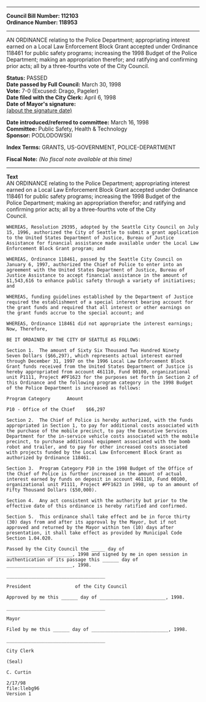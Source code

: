 * * * * *  
  
**Council Bill Number: [](#h0)[](#h2)112103**   
**Ordinance Number: 118953**  
  
* * * * *  
  
AN ORDINANCE relating to the Police Department; appropriating interest earned on a Local Law Enforcement Block Grant accepted under Ordinance 118461 for public safety programs; increasing the 1998 Budget of the Police Department; making an appropriation therefor; and ratifying and confirming prior acts; all by a three-fourths vote of the City Council.  
  
**Status:** PASSED   
**Date passed by Full Council:** March 30, 1998   
**Vote:** 7-0 (Excused: Drago, Pageler)   
**Date filed with the City Clerk:** April 6, 1998   
**Date of Mayor's signature:**   
[(about the signature date)](/~public/approvaldate.htm)   
  
  
**Date introduced/referred to committee:** March 16, 1998   
**Committee:** Public Safety, Health & Technology   
**Sponsor:** PODLODOWSKI   
  
**Index Terms:** GRANTS, US-GOVERNMENT, POLICE-DEPARTMENT  
  
**Fiscal Note:** *(No fiscal note available at this time)*  
  
* * * * *  
  
**Text**  
    AN ORDINANCE relating to the Police Department; appropriating interest  
    earned on a Local Law Enforcement Block Grant accepted under Ordinance  
    118461 for public safety programs; increasing the 1998 Budget of the  
    Police Department; making an appropriation therefor; and ratifying and  
    confirming prior acts; all by a three-fourths vote of the City  
    Council.  
  
    WHEREAS, Resolution 29395, adopted by the Seattle City Council on July  
    15, 1996, authorized the City of Seattle to submit a grant application  
    to the United States Department of Justice, Bureau of Justice  
    Assistance for financial assistance made available under the Local Law  
    Enforcement Block Grant program; and  
  
    WHEREAS, Ordinance 118461, passed by the Seattle City Council on  
    January 6, 1997, authorized the Chief of Police to enter into an  
    agreement with the United States Department of Justice, Bureau of  
    Justice Assistance to accept financial assistance in the amount of  
    $1,543,616 to enhance public safety through a variety of initiatives;  
    and  
  
    WHEREAS, funding guidelines established by the Department of Justice  
    required the establishment of a special interest bearing account for  
    the grant funds and required that all interest or other earnings on  
    the grant funds accrue to the special account; and  
  
    WHEREAS, Ordinance 118461 did not appropriate the interest earnings;  
    Now, Therefore,  
  
    BE IT ORDAINED BY THE CITY OF SEATTLE AS FOLLOWS:  
  
    Section 1.  The amount of Sixty Six Thousand Two Hundred Ninety  
    Seven Dollars ($66,297), which represents actual interest earned  
    through December 31, 1997 on the 1996 Local Law Enforcement Block  
    Grant funds received from the United States Department of Justice is  
    hereby appropriated from account 461110, Fund 00100, organizational  
    unit P1111, Project #PF1623 for the purposes set forth in Section 2 of  
    this Ordinance and the following program category in the 1998 Budget  
    of the Police Department is increased as follows:  
  
    Program Category      Amount  
  
    P10 - Office of the Chief    $66,297  
  
    Section 2.  The Chief of Police is hereby authorized, with the funds  
    appropriated in Section 1, to pay for additional costs associated with  
    the purchase of the mobile precinct, to pay the Executive Services  
    Department for the in-service vehicle costs associated with the mobile  
    precinct, to purchase additional equipment associated with the bomb  
    robot and trailer, and to pay for other increased costs associated  
    with projects funded by the Local Law Enforcement Block Grant as  
    authorized by Ordinance 118461.  
  
    Section 3.  Program Category P10 in the 1998 Budget of the Office of  
    the Chief of Police is further increased in the amount of actual  
    interest earned by funds on deposit in account 461110, Fund 00100,  
    organizational unit P1111, Project #PF1623 in 1998, up to an amount of  
    Fifty Thousand Dollars ($50,000).  
  
    Section 4.  Any act consistent with the authority but prior to the  
    effective date of this ordinance is hereby ratified and confirmed.  
  
    Section 5.  This ordinance shall take effect and be in force thirty  
    (30) days from and after its approval by the Mayor, but if not  
    approved and returned by the Mayor within ten (10) days after  
    presentation, it shall take effect as provided by Municipal Code  
    Section 1.04.020.  
  
    Passed by the City Council the _____ day of  
    ________________________, 1998 and signed by me in open session in  
    authentication of its passage this ______ day of  
    ________________________, 1998.  
  
    ____________________________________  
  
    President                of the City Council  
  
    Approved by me this ______ day of ________________________, 1998.  
  
    ____________________________________  
  
    Mayor  
  
    Filed by me this ______ day of ____________________________, 1998.  
  
    ____________________________________  
  
    City Clerk  
  
    (Seal)  
  
    C. Curtin  
  
    2/17/98  
    file:llebg96  
    Version 1  
